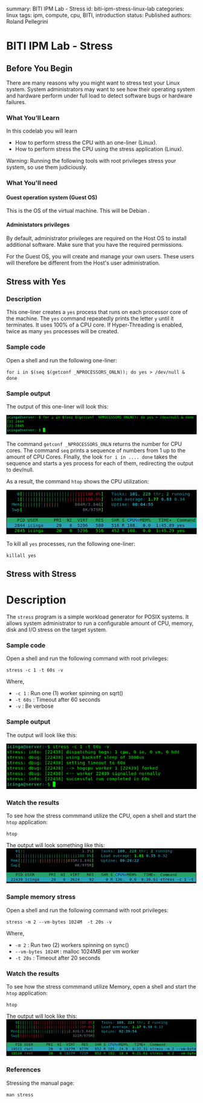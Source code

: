summary: BITI IPM Lab - Stress
id: biti-ipm-stress-linux-lab
categories: linux
tags: ipm, compute, cpu, BITI, introduction
status: Published
authors: Roland Pellegrini

# BITI IPM Lab - Stress

<!-- ------------------------ -->

## Before You Begin

There are many reasons why you might want to stress test your Linux system. System administrators may want to see how their operating system and hardware perform under full load to detect software bugs or hardware failures.

### What You’ll Learn

In this codelab you will learn

- How to perform stress the CPU with an one-liner (Linux).
- How to perform stress the CPU using the stress application (Linux).

<aside class="negative">
Warning: Running the following tools with root privileges stress your system, so use them judiciously.
</aside>

### What You'll need

#### Guest operation system (Guest OS)

This is the OS of the virtual machine. This will be Debian .

#### Administators privileges

By default, administrator privileges are required on the Host OS to install additional software. Make sure that you have the required permissions.

For the Guest OS, you will create and manage your own users. These users will therefore be different from the Host's user administration.

## Stress with Yes

### Description

This one-liner creates a `yes` process that runs on each processor core of the machine. The `yes` command repeatedly prints the letter `y` until it terminates. It uses 100% of a CPU core. If Hyper-Threading is enabled, twice as many `yes` processes will be created.

### Sample code

Open a shell and run the following one-liner:

```
for i in $(seq $(getconf _NPROCESSORS_ONLN)); do yes > /dev/null & done
```

### Sample output

The output of this one-liner will look this:

![VirtualBox Extension](./img/biti-ipm-stress-yes-cmd.png)

The command `getconf _NPROCESSORS_ONLN` returns the number for CPU cores. The command `seq` prints a sequence of numbers from 1 up to the amount of CPU Cores. FInally, the look `for i in .... done` takes the sequence and starts a yes process for each of them, redirecting the output to dev/null.

As a result, the command `htop` shows the CPU utilization:

![VirtualBox Extension](./img/biti-ipm-stress-yes-htop.png)

To kill all `yes` processes, run the following one-liner:

```
killall yes
```

## Stress with Stress

# Description

The `stress` program is a simple workload generator for POSIX systems. It allows system administrator to run a configurable amount of CPU, memory, disk and I/O stress on the target system.

### Sample code

Open a shell and run the following command with root privileges:

```
stress -c 1 -t 60s -v
```

Where,

- `-c 1` : Run one (1) worker spinning on sqrt()
- `-t 60s` : Timeout after 60 seconds
- `-v` : Be verbose

### Sample output

The output will look like this:

![VirtualBox Extension](./img/biti-ipm-stress-cmd.png)

### Watch the results

To see how the stress commmand utilize the CPU, open a shell and start the `htop` application:

```
htop
```

The output will look something like this:
![VirtualBox Extension](./img/biti-ipm-stress-result-htop.png)

### Sample memory stress

Open a shell and run the following command with root privileges:

```
stress -m 2 --vm-bytes 1024M  -t 20s -v
```

Where,

- `-m 2` : Run two (2) workers spinning on sync()
- `--vm-bytes 1024M` : malloc 1024MB per vm worker
- `-t 20s` : Timeout after 20 seconds

### Watch the results

To see how the stress commmand utilize Memory, open a shell and start the `htop` application:

```
htop
```

The output will look like this:
![VirtualBox Extension](./img/biti-ipm-stress-result-htop-memory.png)

### References

Stressing the manual page:

```
man stress
```
